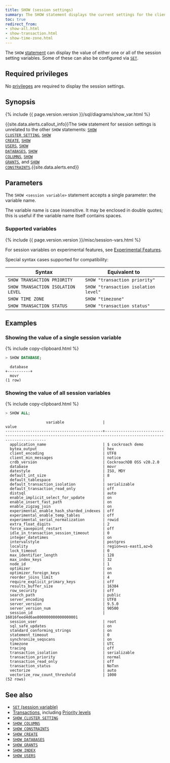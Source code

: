 ```yaml
---
title: SHOW (session settings)
summary: The SHOW statement displays the current settings for the client session.
toc: true
redirect_from:
- show-all.html
- show-transaction.html
- show-time-zone.html
---
```


The `SHOW` [statement](sql-statements.html) can display the value of either one or all of
the session setting variables. Some of these can also be configured via [`SET`](set-vars.html).

## Required privileges

No [privileges](authorization.html#assign-privileges) are required to display the session settings.

## Synopsis

<div>
{% include {{ page.version.version }}/sql/diagrams/show_var.html %}
</div>

{{site.data.alerts.callout_info}}The <code>SHOW</code> statement for session settings is unrelated to the other <code>SHOW</code> statements: <a href="cluster-settings.html#view-current-cluster-settings"><code>SHOW CLUSTER SETTING</code></a>, <a href="show-create.html"><code>SHOW CREATE</code></a>, <a href="show-users.html"><code>SHOW USERS</code></a>, <a href="show-databases.html"><code>SHOW DATABASES</code></a>, <a href="show-columns.html"><code>SHOW COLUMNS</code></a>, <a href="show-grants.html"><code>SHOW GRANTS</code></a>, and <a href="show-constraints.html"><code>SHOW CONSTRAINTS</code></a>.{{site.data.alerts.end}}

## Parameters

The `SHOW <session variable>` statement accepts a single parameter: the variable name.

The variable name is case insensitive. It may be enclosed in double quotes; this is useful if the variable name itself contains spaces.

### Supported variables

{% include {{ page.version.version }}/misc/session-vars.html %}

For session variables on experimental features, see [Experimental Features](experimental-features.html).

Special syntax cases supported for compatibility:

 Syntax | Equivalent to
--------|---------------
 `SHOW TRANSACTION PRIORITY` | `SHOW "transaction priority"`
 `SHOW TRANSACTION ISOLATION LEVEL` | `SHOW "transaction isolation level"`
 `SHOW TIME ZONE` | `SHOW "timezone"`
 `SHOW TRANSACTION STATUS` | `SHOW "transaction status"`

## Examples

### Showing the value of a single session variable

{% include copy-clipboard.html %}
~~~ sql
> SHOW DATABASE;
~~~

~~~
  database
+----------+
  movr
(1 row)
~~~

### Showing the value of all session variables

{% include copy-clipboard.html %}
~~~ sql
> SHOW ALL;
~~~

~~~
                  variable                 |                                                      value
-------------------------------------------+------------------------------------------------------------------------------------------------------------------
  application_name                         | $ cockroach demo
  bytea_output                             | hex
  client_encoding                          | UTF8
  client_min_messages                      | notice
  crdb_version                             | CockroachDB OSS v20.2.0
  database                                 | movr
  datestyle                                | ISO, MDY
  default_int_size                         | 8
  default_tablespace                       |
  default_transaction_isolation            | serializable
  default_transaction_read_only            | off
  distsql                                  | auto
  enable_implicit_select_for_update        | on
  enable_insert_fast_path                  | on
  enable_zigzag_join                       | on
  experimental_enable_hash_sharded_indexes | off
  experimental_enable_temp_tables          | off
  experimental_serial_normalization        | rowid
  extra_float_digits                       | 2
  force_savepoint_restart                  | off
  idle_in_transaction_session_timeout      | 0
  integer_datetimes                        | on
  intervalstyle                            | postgres
  locality                                 | region=us-east1,az=b
  lock_timeout                             | 0
  max_identifier_length                    | 128
  max_index_keys                           | 32
  node_id                                  | 1
  optimizer                                | on
  optimizer_foreign_keys                   | on
  reorder_joins_limit                      | 4
  require_explicit_primary_keys            | off
  results_buffer_size                      | 16384
  row_security                             | off
  search_path                              | public
  server_encoding                          | UTF8
  server_version                           | 9.5.0
  server_version_num                       | 90500
  session_id                               | 16016feed4d6ae800000000000000001
  session_user                             | root
  sql_safe_updates                         | on
  standard_conforming_strings              | on
  statement_timeout                        | 0
  synchronize_seqscans                     | on
  timezone                                 | UTC
  tracing                                  | off
  transaction_isolation                    | serializable
  transaction_priority                     | normal
  transaction_read_only                    | off
  transaction_status                       | NoTxn
  vectorize                                | auto
  vectorize_row_count_threshold            | 1000
(52 rows)
~~~

## See also

- [`SET` (session variable)](set-vars.html)
- [Transactions](transactions.html), including [Priority levels](transactions.html#transaction-priorities)
- [`SHOW CLUSTER SETTING`](show-cluster-setting.html)
- [`SHOW COLUMNS`](show-columns.html)
- [`SHOW CONSTRAINTS`](show-constraints.html)
- [`SHOW CREATE`](show-create.html)
- [`SHOW DATABASES`](show-databases.html)
- [`SHOW GRANTS`](show-grants.html)
- [`SHOW INDEX`](show-index.html)
- [`SHOW USERS`](show-users.html)
